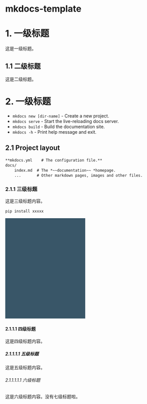 # mkdocs-template

# 1. 一级标题

这是一级标题。

## 1.1 二级标题

这是二级标题。

# 2. 一级标题

* `mkdocs new [dir-name]` - Create a new project.
* `mkdocs serve` - Start the live-reloading docs server.
* `mkdocs build` - Build the documentation site.
* `mkdocs -h` - Print help message and exit.

## 2.1 Project layout

    **mkdocs.yml    # The configuration file.**
    docs/
        index.md  # The *~~documentation~~ *homepage.
        ...       # Other markdown pages, images and other files.

### 2.1.1 三级标题

这是三级标题内容。

```python
pip install xxxxx
```

![1712713094626](image/index/1712713094626.png)

#### 2.1.1.1 四级标题

这是四级标题内容。

##### 2.1.1.1.1 五级标题

这是五级标题内容。

###### 2.1.1.1.1.1 六级标题

这是六级标题内容。没有七级标题啦。
